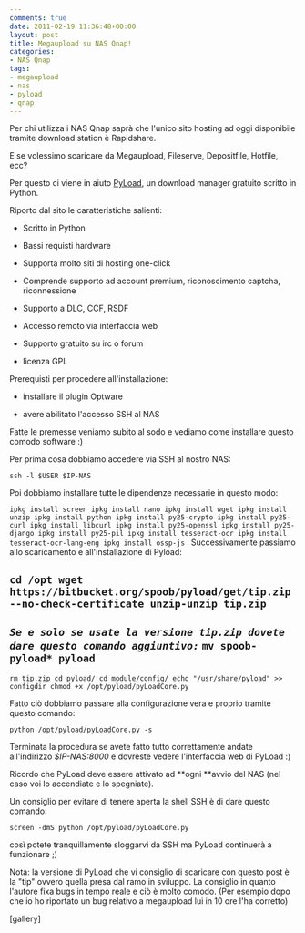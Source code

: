 ```yaml
---
comments: true
date: 2011-02-19 11:36:48+00:00
layout: post
title: Megaupload su NAS Qnap!
categories:
- NAS Qnap
tags:
- megaupload
- nas
- pyload
- qnap
---
```


Per chi utilizza i NAS Qnap saprà che l'unico sito hosting ad oggi disponibile tramite download station è Rapidshare.

E se volessimo scaricare da Megaupload, Fileserve, Depositfile, Hotfile, ecc?

Per questo ci viene in aiuto [PyLoad](http://pyload.org/), un download manager gratuito scritto in Python.

Riporto dal sito le caratteristiche salienti:



	
  * Scritto in Python

	
  * Bassi requisti hardware

	
  * Supporta molto siti di hosting one-click

	
  * Comprende supporto ad account premium, riconoscimento captcha, riconnessione

	
  * Supporto a DLC, CCF, RSDF

	
  * Accesso remoto via interfaccia web

	
  * Supporto gratuito su irc o forum

	
  * licenza GPL


Prerequisti per procedere all'installazione:

	
  * installare il plugin Optware

	
  * avere abilitato l'accesso SSH al NAS


Fatte le premesse veniamo subito al sodo e vediamo come installare questo comodo software :)
<!-- more -->

Per prima cosa dobbiamo accedere via SSH al nostro NAS:

`ssh -l $USER $IP-NAS`

Poi dobbiamo installare tutte le dipendenze necessarie in questo modo:

`ipkg install screen
ipkg install nano
ipkg install wget
ipkg install unzip
ipkg install python
ipkg install py25-crypto
ipkg install py25-curl
ipkg install libcurl
ipkg install py25-openssl
ipkg install py25-django
ipkg install py25-pil
ipkg install tesseract-ocr
ipkg install tesseract-ocr-lang-eng
ipkg install ossp-js
`
Successivamente passiamo allo scaricamento e all'installazione di Pyload:

`cd /opt
wget https://bitbucket.org/spoob/pyload/get/tip.zip --no-check-certificate
unzip-unzip tip.zip`
--------------------------------------------------------------
_**`Se e solo se usate la versione tip.zip dovete dare questo comando aggiuntivo:`**_
`mv spoob-pyload* pyload`
--------------------------------------------------------------
`rm tip.zip
cd pyload/
cd module/config/
echo "/usr/share/pyload" >> configdir
chmod +x /opt/pyload/pyLoadCore.py`


Fatto ciò dobbiamo passare alla configurazione vera e proprio tramite questo comando:


`python /opt/pyload/pyLoadCore.py -s`

Terminata la procedura se avete fatto tutto correttamente andate all'indirizzo _$IP-NAS:8000_ e dovreste vedere l'interfaccia web di PyLoad :)


Ricordo che PyLoad deve essere attivato ad **ogni **avvio del NAS (nel caso voi lo accendiate e lo spegniate).




Un consiglio per evitare di tenere aperta la shell SSH è di dare questo comando:


`screen -dmS python /opt/pyload/pyLoadCore.py`


così potete tranquillamente sloggarvi da SSH ma PyLoad continuerà a funzionare ;)




Nota: la versione di PyLoad che vi consiglio di scaricare con questo post è la "tip" ovvero quella presa dal ramo in sviluppo. La consiglio in quanto l'autore fixa bugs in tempo reale e ciò è molto comodo. (Per esempio dopo che io ho riportato un bug relativo a megaupload lui in 10 ore l'ha corretto)






[gallery]


